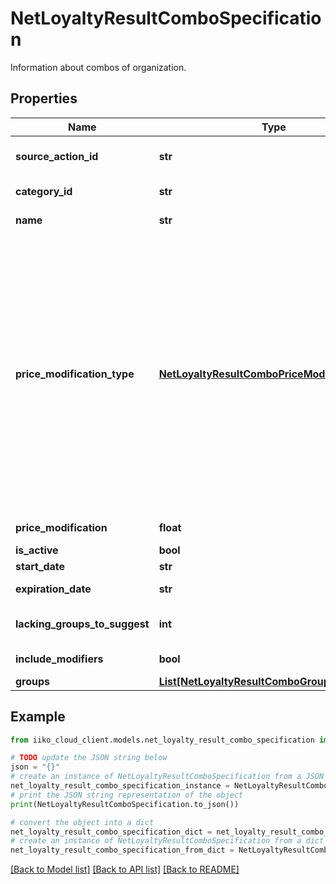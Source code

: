 # NetLoyaltyResultComboSpecification

Information about combos of organization.

## Properties

Name | Type | Description | Notes
------------ | ------------- | ------------- | -------------
**source_action_id** | **str** | Id of action that added the combo. | [optional] 
**category_id** | **str** | Combo&#39;s category id. | [optional] 
**name** | **str** | Name. Can be null. | [optional] 
**price_modification_type** | [**NetLoyaltyResultComboPriceModificationType**](NetLoyaltyResultComboPriceModificationType.md) | Price modification type.  &lt;br&gt;0 - fixed combo price,&lt;br /&gt;1 - fixed position price,&lt;br /&gt;2 - cheapest position discount,&lt;br /&gt;3 - most expensive position discount,&lt;br /&gt;4 - percentage discount for each position. | [optional] 
**price_modification** | **float** | Price modification. | [optional] 
**is_active** | **bool** | Is active. | [optional] 
**start_date** | **str** | Start date. | [optional] 
**expiration_date** | **str** | Expiration date. | [optional] 
**lacking_groups_to_suggest** | **int** | Lacking groups to suggest. | [optional] 
**include_modifiers** | **bool** | Include modifiers. | [optional] 
**groups** | [**List[NetLoyaltyResultComboGroup]**](NetLoyaltyResultComboGroup.md) | Groups. | [optional] 

## Example

```python
from iiko_cloud_client.models.net_loyalty_result_combo_specification import NetLoyaltyResultComboSpecification

# TODO update the JSON string below
json = "{}"
# create an instance of NetLoyaltyResultComboSpecification from a JSON string
net_loyalty_result_combo_specification_instance = NetLoyaltyResultComboSpecification.from_json(json)
# print the JSON string representation of the object
print(NetLoyaltyResultComboSpecification.to_json())

# convert the object into a dict
net_loyalty_result_combo_specification_dict = net_loyalty_result_combo_specification_instance.to_dict()
# create an instance of NetLoyaltyResultComboSpecification from a dict
net_loyalty_result_combo_specification_from_dict = NetLoyaltyResultComboSpecification.from_dict(net_loyalty_result_combo_specification_dict)
```
[[Back to Model list]](../README.md#documentation-for-models) [[Back to API list]](../README.md#documentation-for-api-endpoints) [[Back to README]](../README.md)


